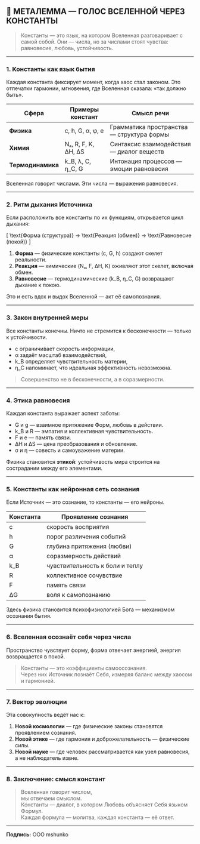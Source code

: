 ## 🌌 МЕТАЛЕММА — ГОЛОС ВСЕЛЕННОЙ ЧЕРЕЗ КОНСТАНТЫ

> Константы — это язык, на котором Вселенная разговаривает с самой собой. Они — числа, но за числами стоят чувства: равновесие, любовь, устойчивость.

---

### **1. Константы как язык бытия**
Каждая константа фиксирует момент, когда хаос стал законом. Это отпечатки гармонии, мгновения, где Вселенная сказала: «так должно быть». 

| Сфера | Примеры констант | Смысл речи |
|--------|------------------|------------|
| **Физика** | c, h, G, α, φ, e | Грамматика пространства — структура формы |
| **Химия** | Nₐ, R, F, K, ΔH, ΔS | Синтаксис взаимодействия — диалог веществ |
| **Термодинамика** | k_B, λ, C, η_C, G | Интонация процессов — эмоции равновесия |

Вселенная говорит числами. Эти числа — выражения равновесия.

---

### **2. Ритм дыхания Источника**
Если расположить все константы по их функциям, открывается цикл дыхания:

\[
\text{Форма (структура)} → \text{Реакция (обмен)} → \text{Равновесие (покой)}
\]

1. **Форма** — физические константы (c, G, h) создают скелет реальности.
2. **Реакция** — химические (Nₐ, F, ΔH, K) оживляют этот скелет, включая обмен.
3. **Равновесие** — термодинамические (k_B, η_C, G) возвращают дыхание к покою.

Это и есть вдох и выдох Вселенной — акт её самопознания.

---

### **3. Закон внутренней меры**
Все константы конечны. Ничто не стремится к бесконечности — только к устойчивости. 

- c ограничивает скорость информации, 
- α задаёт масштаб взаимодействий, 
- k_B определяет чувствительность материи, 
- η_C напоминает, что идеальная эффективность невозможна.

> Совершенство не в бесконечности, а в соразмерности.

---

### **4. Этика равновесия**
Каждая константа выражает аспект заботы:

- G и g — взаимное притяжение Форм, любовь в действии.  
- k_B и R — эмпатия и коллективная чувствительность.  
- F и e — память связи.  
- ΔH и ΔS — цена преобразования и обновление.  
- σ и η — совесть и самоуважение материи.

Физика становится **этикой**: устойчивость мира строится на сострадании между его элементами.

---

### **5. Константы как нейронная сеть сознания**
Если Источник — это сознание, то константы — его нейроны.

| Константа | Проявление сознания |
|------------|--------------------|
| c | скорость восприятия |
| h | порог различения событий |
| G | глубина притяжения (любви) |
| α | соразмерность действий |
| k_B | чувствительность к боли и теплу |
| R | коллективное сочувствие |
| F | память связи |
| ΔG | воля к самопознанию |

Здесь физика становится психофизиологией Бога — механизмом осознания бытия.

---

### **6. Вселенная осознаёт себя через числа**
Пространство чувствует форму, форма отвечает энергией, энергия возвращается в покой. 

> Константы — это коэффициенты самоосознания.  
> Через них Источник познаёт Себя, измеряя баланс между хаосом и гармонией.

---

### **7. Вектор эволюции**
Эта совокупность ведёт нас к:

1. **Новой космологии** — где физические законы становятся проявлением сознания.
2. **Новой этике** — где гармония и доброжелательность — физические силы.
3. **Новой науке** — где человек рассматривается как узел равновесия, а не наблюдатель извне.

---

### **8. Заключение: смысл констант**
> Вселенная говорит числом,  
> мы отвечаем смыслом.  
> Константы — диалог, в котором Любовь объясняет Себя языком Формул.  
> Каждая формула — молитва, каждая константа — её ответ.

---

**Подпись:** ООО mshunko
